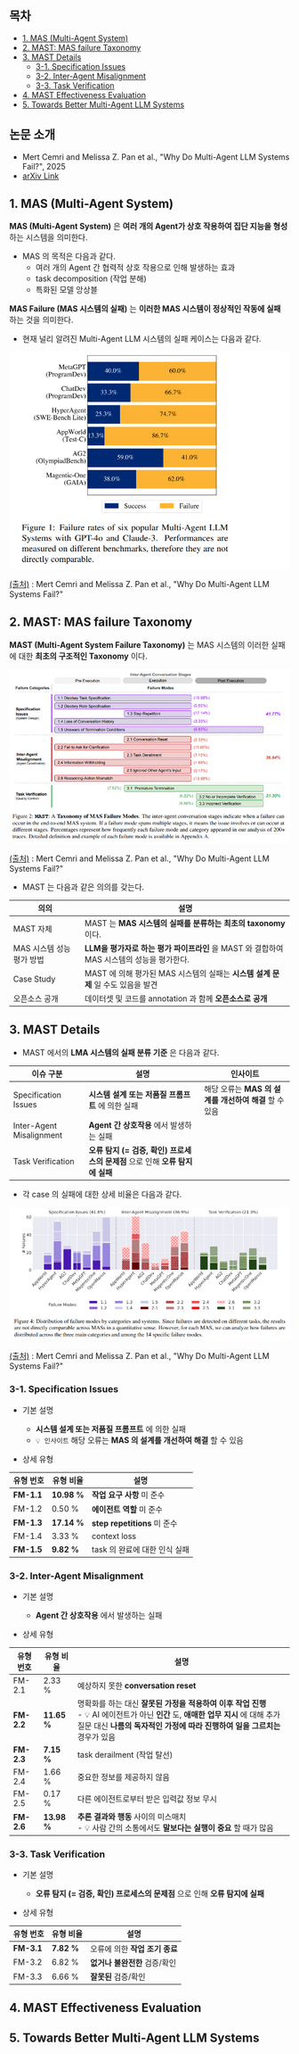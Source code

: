 ## 목차

* [1. MAS (Multi-Agent System)](#1-mas-multi-agent-system)
* [2. MAST: MAS failure Taxonomy](#2-mast-mas-failure-taxonomy)
* [3. MAST Details](#3-mast-details)
  * [3-1. Specification Issues](#3-1-specification-issues)
  * [3-2. Inter-Agent Misalignment](#3-2-inter-agent-misalignment)
  * [3-3. Task Verification](#3-3-task-verification)
* [4. MAST Effectiveness Evaluation](#4-mast-effectiveness-evaluation)
* [5. Towards Better Multi-Agent LLM Systems](#5-towards-better-multi-agent-llm-systems)

## 논문 소개

* Mert Cemri and Melissa Z. Pan et al., "Why Do Multi-Agent LLM Systems Fail?", 2025
* [arXiv Link](https://arxiv.org/pdf/2503.13657)

## 1. MAS (Multi-Agent System)

**MAS (Multi-Agent System)** 은 **여러 개의 Agent가 상호 작용하여 집단 지능을 형성** 하는 시스템을 의미한다.

* MAS 의 목적은 다음과 같다.
  * 여러 개의 Agent 간 협력적 상호 작용으로 인해 발생하는 효과
  * task decomposition (작업 분해)
  * 특화된 모델 앙상블

**MAS Failure (MAS 시스템의 실패)** 는 **이러한 MAS 시스템이 정상적인 작동에 실패** 하는 것을 의미한다.

* 현재 널리 알려진 Multi-Agent LLM 시스템의 실패 케이스는 다음과 같다.

![image](../images/MAST_1.PNG)

[(출처)](https://arxiv.org/pdf/2503.13657) : Mert Cemri and Melissa Z. Pan et al., "Why Do Multi-Agent LLM Systems Fail?"

## 2. MAST: MAS failure Taxonomy

**MAST (Multi-Agent System Failure Taxonomy)** 는 MAS 시스템의 이러한 실패에 대한 **최초의 구조적인 Taxonomy** 이다.

![image](../images/MAST_2.PNG)

[(출처)](https://arxiv.org/pdf/2503.13657) : Mert Cemri and Melissa Z. Pan et al., "Why Do Multi-Agent LLM Systems Fail?"

* MAST 는 다음과 같은 의의를 갖는다.

| 의의               | 설명                                                         |
|------------------|------------------------------------------------------------|
| MAST 자체          | MAST 는 **MAS 시스템의 실패를 분류하는 최초의 taxonomy** 이다.              |
| MAS 시스템 성능 평가 방법 | **LLM을 평가자로 하는 평가 파이프라인** 을 MAST 와 결합하여 MAS 시스템의 성능을 평가한다. |
| Case Study       | MAST 에 의해 평가된 MAS 시스템의 실패는 **시스템 설계 문제** 일 수도 있음을 발견       |
| 오픈소스 공개          | 데이터셋 및 코드를 annotation 과 함께 **오픈소스로 공개**                    |

## 3. MAST Details

* MAST 에서의 **LMA 시스템의 실패 분류 기준** 은 다음과 같다.

| 이슈 구분                    | 설명                                                 | 인사이트                                |
|--------------------------|----------------------------------------------------|-------------------------------------|
| Specification Issues     | **시스템 설계 또는 저품질 프롬프트** 에 의한 실패                     | 해당 오류는 **MAS 의 설계를 개선하여 해결** 할 수 있음 |
| Inter-Agent Misalignment | **Agent 간 상호작용** 에서 발생하는 실패                        |                                     |
| Task Verification        | **오류 탐지 (= 검증, 확인) 프로세스의 문제점** 으로 인해 **오류 탐지에 실패** |                                     |

* 각 case 의 실패에 대한 상세 비율은 다음과 같다.

![image](../images/MAST_3.PNG)

[(출처)](https://arxiv.org/pdf/2503.13657) : Mert Cemri and Melissa Z. Pan et al., "Why Do Multi-Agent LLM Systems Fail?"

### 3-1. Specification Issues

* 기본 설명
  * **시스템 설계 또는 저품질 프롬프트** 에 의한 실패
  * ```💡 인사이트``` 해당 오류는 **MAS 의 설계를 개선하여 해결** 할 수 있음

* 상세 유형

| 유형 번호      | 유형 비율       | 설명                        |
|------------|-------------|---------------------------|
| **FM-1.1** | **10.98 %** | **작업 요구 사항** 미 준수         |
| FM-1.2     | 0.50 %      | **에이전트 역할** 미 준수          |
| **FM-1.3** | **17.14 %** | **step repetitions** 미 준수 |
| FM-1.4     | 3.33 %      | context loss              |
| **FM-1.5** | **9.82 %**  | task 의 완료에 대한 인식 실패       |

### 3-2. Inter-Agent Misalignment

* 기본 설명
  * **Agent 간 상호작용** 에서 발생하는 실패

* 상세 유형

| 유형 번호      | 유형 비율       | 설명                                                                                                                                     |
|------------|-------------|----------------------------------------------------------------------------------------------------------------------------------------|
| FM-2.1     | 2.33 %      | 예상하지 못한 **conversation reset**                                                                                                         |
| **FM-2.2** | **11.65 %** | 명확화를 하는 대신 **잘못된 가정을 적용하여 이후 작업 진행**<br>- 💡 AI 에이전트가 아닌 **인간** 도, **애매한 업무 지시** 에 대해 추가 질문 대신 **나름의 독자적인 가정에 따라 진행하여 일을 그르치는** 경우가 있음 |
| **FM-2.3** | **7.15 %**  | task derailment (작업 탈선)                                                                                                                |
| FM-2.4     | 1.66 %      | 중요한 정보를 제공하지 않음                                                                                                                        |
| FM-2.5     | 0.17 %      | 다른 에이전트로부터 받은 입력값 정보 무시                                                                                                                |
| **FM-2.6** | **13.98 %** | **추론 결과와 행동** 사이의 미스매치<br>- 💡 사람 간의 소통에서도 **말보다는 실행이 중요** 할 때가 많음                                                                     |

### 3-3. Task Verification

* 기본 설명
  * **오류 탐지 (= 검증, 확인) 프로세스의 문제점** 으로 인해 **오류 탐지에 실패**

* 상세 유형

| 유형 번호      | 유형 비율      | 설명                  |
|------------|------------|---------------------|
| **FM-3.1** | **7.82 %** | 오류에 의한 **작업 조기 종료** |
| FM-3.2     | 6.82 %     | **없거나 불완전한** 검증/확인  |
| FM-3.3     | 6.66 %     | **잘못된** 검증/확인       |

## 4. MAST Effectiveness Evaluation

## 5. Towards Better Multi-Agent LLM Systems
